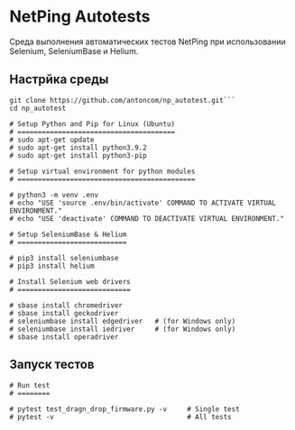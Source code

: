 
# NetPing Autotests

Среда выполнения автоматических тестов NetPing при использовании Selenium, SeleniumBase и Helium.

## Настрйка среды

```
git clone https://github.com/antoncom/np_autotest.git```
cd np_autotest
```

```
# Setup Python and Pip for Linux (Ubuntu)
# =======================================
# sudo apt-get update
# sudo apt-get install python3.9.2
# sudo apt-get install python3-pip

# Setup virtual environment for python modules
# ============================================

# python3 -m venv .env
# echo "USE 'source .env/bin/activate' COMMAND TO ACTIVATE VIRTUAL ENVIRONMENT."
# echo "USE 'deactivate' COMMAND TO DEACTIVATE VIRTUAL ENVIRONMENT."

# Setup SeleniumBase & Helium
# ===========================

# pip3 install seleniumbase
# pip3 install helium

# Install Selenium web drivers
# ============================

# sbase install chromedriver
# sbase install geckodriver
# seleniumbase install edgedriver   # (for Windows only)
# seleniumbase install iedriver     # (for Windows only)
# sbase install operadriver
```

## Запуск тестов

```
# Run test
# ========

# pytest test_dragn_drop_firmware.py -v     # Single test
# pytest -v                                 # All tests
```

